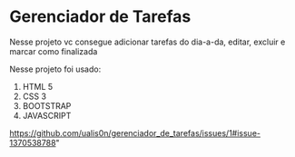 <h1>Gerenciador de Tarefas</h1>

<p>Nesse projeto vc consegue adicionar tarefas do dia-a-da, editar, excluir e marcar como finalizada</p>
<p>Nesse projeto foi usado:</p>
<ol>
<li>HTML 5</li>
<li>CSS 3</li>
<li>BOOTSTRAP</li>
<li>JAVASCRIPT</li>
</ol>

https://github.com/ualis0n/gerenciador_de_tarefas/issues/1#issue-1370538788"
